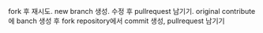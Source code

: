 fork 후 재시도.
new branch 생성.
수정 후 pullrequest 남기기.
original contribute에 banch 생성 후
fork repository에서 commit 생성,
pullrequest 남기기
